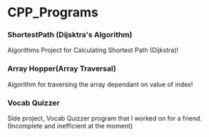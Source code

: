 CPP_Programs
============

<h3>ShortestPath (Dijsktra's Algorithm)</h3>
Algorithms Project for Calculating Shortest Path (Dijkstra)! 

<h3>Array Hopper(Array Traversal)</h3>
Algorithm for traversing the array dependant on value of index!

<h3>Vocab Quizzer</h3>
Side project, Vocab Quizzer program that I worked on for a friend. (Incomplete and inefficient at the moment)

